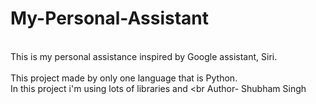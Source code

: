 # My-Personal-Assistant
<br> This is my personal assistance inspired by Google assistant, Siri.</br>
<br>This project made by only one language that is Python.</br>
In this project i'm using lots of libraries and 
                                                                                        <br Author- Shubham Singh </br>  
